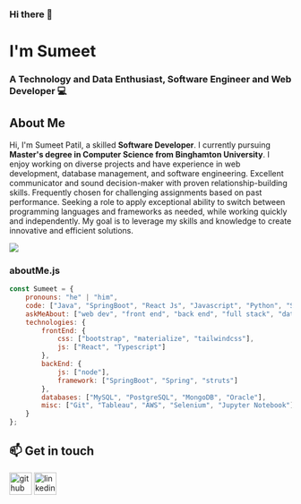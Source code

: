 ### Hi there 👋

<!--
**spatil96/spatil96** is a ✨ _special_ ✨ repository because its `README.md` (this file) appears on your GitHub profile.

Here are some ideas to get you started:

- 🔭 I’m currently working on ...
- 🌱 I’m currently learning ...
- 👯 I’m looking to collaborate on ...
- 🤔 I’m looking for help with ...
- 💬 Ask me about ...
- 📫 How to reach me: ...
- 😄 Pronouns: ...
- ⚡ Fun fact: ...
-->
# I'm Sumeet
### A Technology and Data Enthusiast, Software Engineer and Web Developer 💻

## About Me
Hi, I'm Sumeet Patil, a skilled **Software Developer**. I currently pursuing **Master's degree in Computer Science from Binghamton University**. I enjoy working on diverse projects and have experience in web development, database management, and software engineering. Excellent communicator and sound decision-maker with proven relationship-building skills. Frequently chosen for challenging assignments based on past performance. Seeking a role to apply exceptional ability to switch between programming languages and frameworks as needed, while working quickly and independently. My goal is to leverage my skills and knowledge to create innovative and efficient solutions.

![](https://komarev.com/ghpvc/?username=spatil96&color=blue)

### aboutMe.js

```javascript
const Sumeet = {
    pronouns: "he" | "him",
    code: ["Java", "SpringBoot", "React Js", "Javascript", "Python", "SQL", "C#", "HTML", "CSS"],
    askMeAbout: ["web dev", "front end", "back end", "full stack", "data analytics", "tech", "coffee"],
    technologies: {
        frontEnd: {
            css: ["bootstrap", "materialize", "tailwindcss"],
            js: ["React", "Typescript"]
        },
        backEnd: {
            js: ["node"],
            framework: ["SpringBoot", "Spring", "struts"]
        },
        databases: ["MySQL", "PostgreSQL", "MongoDB", "Oracle"],
        misc: ["Git", "Tableau", "AWS", "Selenium", "Jupyter Notebook"]
    }
};
```
## 📫 Get in touch
[<img src='https://cdn.jsdelivr.net/npm/simple-icons@3.0.1/icons/github.svg' alt='github' height='40'>](https://github.com/spatil96)  [<img src='https://cdn.jsdelivr.net/npm/simple-icons@3.0.1/icons/linkedin.svg' alt='linkedin' height='40'>](https://www.linkedin.com/in/sumeet-p/)
